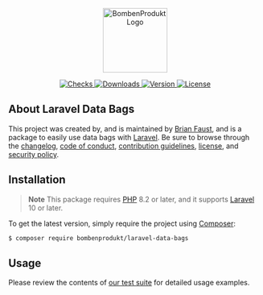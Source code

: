 <p align="center">
    <a href="https://bombenprodukt.com" target="_blank">
        <img src="https://raw.githubusercontent.com/faustbrian/assets/main/logo-text.svg" width="128" alt="BombenProdukt Logo" />
    </a>
</p>

<p align="center">
    <a href="https://github.com/faustbrian/laravel-data-bags/actions">
        <img src="https://badge.sh/github/check-runs/BombenProdukt/laravel-data-bags" alt="Checks" />
    </a>
    <a href="https://packagist.org/packages/bombenprodukt/laravel-data-bags">
        <img src="https://badge.sh/packagist/downloads/BombenProdukt/laravel-data-bags" alt="Downloads" />
    </a>
    <a href="https://packagist.org/packages/bombenprodukt/laravel-data-bags">
        <img src="https://badge.sh/packagist/version/BombenProdukt/laravel-data-bags" alt="Version" />
    </a>
    <a href="https://packagist.org/packages/bombenprodukt/laravel-data-bags">
        <img src="https://badge.sh/packagist/license/BombenProdukt/laravel-data-bags" alt="License" />
    </a>
</p>

## About Laravel Data Bags

This project was created by, and is maintained by [Brian Faust](https://github.com/faustbrian), and is a package to easily use data bags with [Laravel](https://laravel.com/). Be sure to browse through the [changelog](CHANGELOG.md), [code of conduct](.github/CODE_OF_CONDUCT.md), [contribution guidelines](.github/CONTRIBUTING.md), [license](LICENSE), and [security policy](.github/SECURITY.md).

## Installation

> **Note**
> This package requires [PHP](https://www.php.net/) 8.2 or later, and it supports [Laravel](https://laravel.com/) 10 or later.

To get the latest version, simply require the project using [Composer](https://getcomposer.org/):

```bash
$ composer require bombenprodukt/laravel-data-bags
```

## Usage

Please review the contents of [our test suite](/tests) for detailed usage examples.
